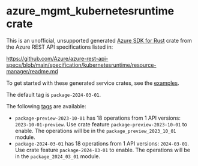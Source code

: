 # azure_mgmt_kubernetesruntime crate

This is an unofficial, unsupported generated [Azure SDK for Rust](https://github.com/Azure/azure-sdk-for-rust/tree/legacy) crate from the Azure REST API specifications listed in:

https://github.com/Azure/azure-rest-api-specs/blob/main/specification/kubernetesruntime/resource-manager/readme.md

To get started with these generated service crates, see the [examples](https://github.com/Azure/azure-sdk-for-rust/blob/legacy/services/README.md#examples).

The default tag is `package-2024-03-01`.

The following [tags](https://github.com/Azure/azure-sdk-for-rust/blob/legacy/services/tags.md) are available:

- `package-preview-2023-10-01` has 18 operations from 1 API versions: `2023-10-01-preview`. Use crate feature `package-preview-2023-10-01` to enable. The operations will be in the `package_preview_2023_10_01` module.
- `package-2024-03-01` has 18 operations from 1 API versions: `2024-03-01`. Use crate feature `package-2024-03-01` to enable. The operations will be in the `package_2024_03_01` module.